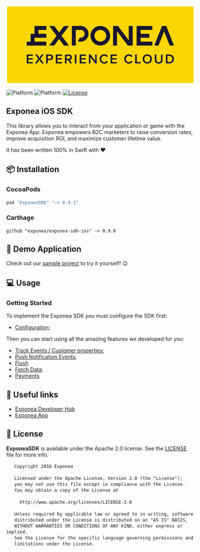 <p align="center">
  <img src="./Documentation/logo_yellow.png?raw=true" alt="Exponea"/>
</p>

![Platform](https://img.shields.io/badge/Platform-iOS-lightgrey.svg?style=flat)
![Platform](https://img.shields.io/badge/Swift-4.2-green.svg?style=flat)
[![License](https://img.shields.io/badge/License-Apache%202.0-yellow.svg)](https://opensource.org/licenses/Apache-2.0) 

## Exponea iOS SDK

This library allows you to interact from your application or game with the Exponea App. Exponea empowers B2C marketers to raise conversion rates, improve acquisition ROI, and maximize customer lifetime value.

It has been written 100% in Swift with ❤️


## 📦 Installation

### CocoaPods

```ruby
pod "ExponeaSDK" "~> 0.9.1"
```

### Carthage

```
github "exponea/exponea-sdk-ios" ~> 0.9.0
```

## 📱 Demo Application

Check out our [sample project](https://github.com/exponea/exponea-ios-sdk/tree/master/app) to try it yourself! 😉

## 💻 Usage

### Getting Started

To implement the Exponea SDK you must configure the SDK first:

* [Configuration](./Documentation/CONFIG.md);

Then you can start using all the amazing features we developed for you:

* [Track Events / Customer properties](./Documentation/TRACK.md);
* [Push Notification Events](./Documentation/PUSH.md);
* [Flush](./Documentation/FLUSH.md)
* [Fetch Data](./Documentation/FETCH.md);
* [Payments](./Documentation/PAYMENT.md)

## 🔗 Useful links

* [Exponea Developer Hub](https://developers.exponea.com)
* [Exponea App](https://app.exponea.com/login)


## 📄 License

**ExponeaSDK** is available under the Apache 2.0 license. See the [LICENSE](https://opensource.org/licenses/Apache-2.0) file for more info.

```
   Copyright 2018 Exponea

   Licensed under the Apache License, Version 2.0 (the "License");
   you may not use this file except in compliance with the License.
   You may obtain a copy of the License at

     http://www.apache.org/licenses/LICENSE-2.0

   Unless required by applicable law or agreed to in writing, software
   distributed under the License is distributed on an "AS IS" BASIS,
   WITHOUT WARRANTIES OR CONDITIONS OF ANY KIND, either express or implied.
   See the License for the specific language governing permissions and
   limitations under the License.
```